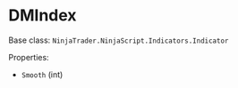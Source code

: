 # DMIndex

Base class: `NinjaTrader.NinjaScript.Indicators.Indicator`

Properties:
- `Smooth` (int)
